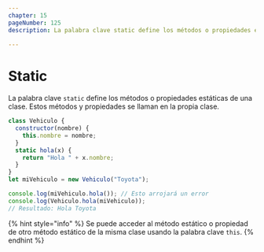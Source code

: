 ```yaml
---
chapter: 15
pageNumber: 125
description: La palabra clave static define los métodos o propiedades estáticas de una clase. Cuando un método o propiedad se define como estático dentro de una clase, entonces pertenece a la clase misma y no a instancias (objetos) de la clase.
 
---
```

# Static

La palabra clave `static` define los métodos o propiedades estáticas de una clase. Estos métodos y propiedades se llaman en la propia clase.

```javascript
class Vehiculo {
  constructor(nombre) {
    this.nombre = nombre;
  }
  static hola(x) {
    return "Hola " + x.nombre;
  }
}
let miVehiculo = new Vehiculo("Toyota");

console.log(miVehiculo.hola()); // Esto arrojará un error
console.log(Vehiculo.hola(miVehiculo));
// Resultado: Hola Toyota
```

{% hint style="info" %}
Se puede acceder al método estático o propiedad de otro método estático de la misma clase usando la palabra clave `this`.
{% endhint %}
